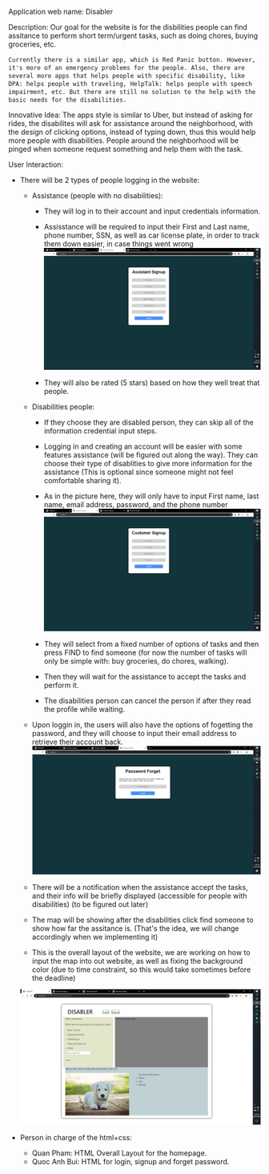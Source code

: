 
Application web name: 
    Disabler

Description: 
    Our goal for the website is for the disbilities people can find assitance to perform short term/urgent tasks, such as doing chores, buying groceries, etc.
    
    Currently there is a similar app, which is Red Panic button. However, it's more of an emergency problems for the people. Also, there are several more apps that helps people with specific disability, like DPA: helps people with traveling, HelpTalk: helps people with speech impairment, etc. But there are still no solution to the help with the basic needs for the disabilities.


Innovative Idea:
    The apps style is similar to Uber, but instead of asking for rides, the disabilites will ask for assistance around the neighborhood, with the design of clicking options, instead of typing down, thus this would help more people with disabilities. People around the neighborhood will be pinged when someone request something and help them with the task.

User Interaction:
- There will be 2 types of people logging in the website:
    + Assistance (people with no disabilities):
        * They will log in to their account and input credentials information.
        * Assisstance will be required to input their First and Last name, phone number, SSN, as well as car license plate, in order to track them down easier, in case things went wrong
        ![](../img/Assistance.png)

        * They will also be rated (5 stars) based on how they well treat that people.  
        
    + Disabilities people:
        * If they choose they are disabled person, they can skip all of the information credential input steps. 
  
        * Logging in and creating an account will be easier with some features assistance (will be figured out along the way). They can choose their type of disablities to give more information for the assistance (This is optional since someone might not feel comfortable sharing it).
        * As in the picture here, they will only have to input First name, last name, email address, password, and the phone number
        ![](../img/Customer.png)

        * They will select from a fixed number of options of tasks and then press FIND to find someone (for now the number of tasks will only be simple with: buy groceries, do chores, walking).
  
        * Then they will wait for the assistance to accept the tasks and perform it.
  
        * The disabilities person can cancel the person if after they read the profile while waiting. 

    + Upon loggin in, the users will also have the options of fogetting the password, and they will choose to input their email address to retrieve their account back.
    ![](../img/Forget&#32;pass.png)

    + There will be a notification when the assistance accept the tasks, and their info will be briefly displayed (accessible for people with disabilities) (to be figured out later)
  
    + The map will be showing after the disabilities click find someone to show how far the assitance is. (That's the idea, we will change accordingly when we implementing it)
  
    + This is the overall layout of the website, we are working on how to input the map into out website, as well as fixing the background color (due to time constraint, so this would take sometimes before the deadline)
    
    ![](../img/Homepage.png)


- Person in charge of the html+css:
  + Quan Pham: HTML Overall Layout for the homepage.
  + Quoc Anh Bui: HTML for login, signup and forget password.
